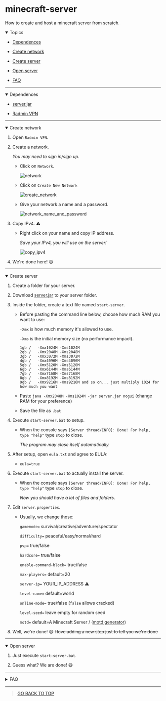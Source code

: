 # minecraft-server
How to create and host a minecraft server from scratch.

<details open>
<summary>Topics</summary>

- [Dependences](#depedences)

- [Create network](#create-network)

- [Create server](#create-server)

- [Open server](#open-server)

- [FAQ](#faq)
</details>

---
<details open>
<summary><a name="dependences" style="pointer-events: none;"></a>Dependences</summary>

- [server.jar](https://www.minecraft.net/en-us/download/server/)

- [Radmin VPN](https://www.radmin-vpn.com/)

</details>

---
<details open>
<summary><a name="create-network" style="pointer-events: none;"></a>Create network</summary>

1. Open `Radmin VPN`.

2. Create a network.
    
    _You may need to sign in/sign up._
    - Click on `Network`.

        ![network](https://i.imgur.com/u3m3ev5.png)

    - Click on `Create New Network`
    
        ![create_network](https://i.imgur.com/o315gv6.png)

    - Give your network a name and a password.

        ![network_name_and_password](https://i.imgur.com/GMRPjAV.png)

3. Copy IPv4. :warning:
    - Right click on your name and copy IP address.

        _Save your IPv4, you will use on the server!_

        ![copy_ipv4](https://i.imgur.com/C9pI7FZ.png)

4. We're done here! :smile:

</details>

---
<details open>
<summary><a name="create-server" style="pointer-events: none;"></a>Create server</summary>

1. Create a folder for your server.

2. Download [server.jar](https://www.minecraft.net/en-us/download/server/) to your server folder.

3. Inside the folder, create a text file named `start-server`.
    - Before pasting the command line below, choose how much RAM you want to use:

        `-Xmx` is how much memory it's allowed to use.

        `-Xms` is the initial memory size (no performance impact).

        ```
        1gb /   -Xmx1024M -Xms1024M
        2gb /   -Xmx2048M -Xms2048M
        3gb /   -Xmx3072M -Xms3072M
        4gb /   -Xmx4096M -Xms4096M
        5gb /   -Xmx5120M -Xms5120M
        6gb /   -Xmx6144M -Xms6144M
        7gb /   -Xmx7168M -Xms7168M
        8gb /   -Xmx8192M -Xms8192M
        9gb /   -Xmx9216M -Xms9216M and so on... just multiply 1024 for how much you want
        ```

    - Paste `java -Xmx2048M -Xms1024M -jar server.jar nogui` (change RAM for your preference)

    - Save the file as `.bat`

4. Execute `start-server.bat` to setup.
    - When the console says `[Server thread/INFO]: Done! For help, type "help"` type `stop` to close.

        _The program may close itself automatically._

5. After setup, open `eula.txt` and agree to EULA:
    - `eula=true`

6. Execute `start-server.bat` to actually install the server.
    - When the console says `[Server thread/INFO]: Done! For help, type "help"` type `stop` to close.

        _Now you should have a lot of files and folders._

7. Edit `server.properties`.
    - Usually, we change those:

        `gamemode=` survival/creative/adventure/spectator

        `difficulty=` peaceful/easy/normal/hard

        `pvp=` true/false

        `hardcore=` true/false

        `enable-command-block=` true/false

        `max-players=` default=20

        `server-ip=` YOUR_IP_ADDRESS :warning:

        `level-name=` default=world

        `online-mode=` true/false (`false` allows cracked)

        `level-seed=` leave empty for random seed

        `motd=` default=A Minecraft Server / ([motd generator](https://minecraft.tools/en/motd.php))

8. Well, we're done! :smile: ~~I love adding a new step just to tell you we're done~~

</details>

---
<details open>
<summary><a name="open-server" style="pointer-events: none;"></a>Open server</summary>

1. Just execute `start-server.bat`.

2. Guess what? We are done! :smile:

</details>

---
<details closed>
<summary><a name="faq" style="pointer-events: none;"></a>FAQ</summary>

- How to change server ip?

    _Open `server.properties` and change `server-ip=` to whatever you want._

- How to add/change server world?

    _Open `server.properties` and change `level-name=` to whatever you want, it will create a folder with the name of level. Yes, you can have multiple levels in the same server folder, to rotate the maps you just need to change `leve-name=` to the folder name._

- What are the commands to use in console?

    _Well, there are a LOT of commands you can use, I recommend [this site](https://minecraft.gamepedia.com/Commands)._

</details>

---
> [GO BACK TO TOP](#minecraft-server)
